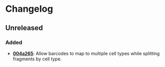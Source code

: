 # Changelog

## Unreleased

### Added

- **[004a265](https://github.com/aertslab/scatac_fragment_tools/commit/004a2654ecd5ed0a33be78f6fa5789c0a41deafb)**: Allow barcodes to map to multiple cell types while splitting fragments by cell type.